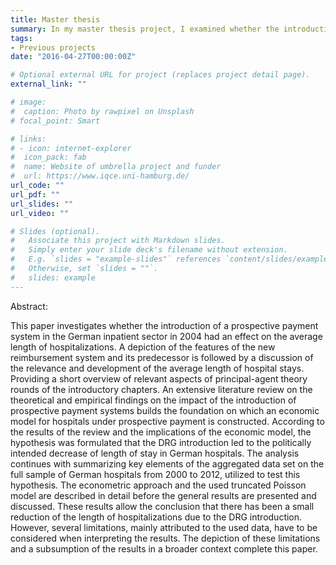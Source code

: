 ```yaml
---
title: Master thesis
summary: In my master thesis project, I examined whether the introduction of a prospective payment system (DRG) influenced the average lenght of stay in German hospitals. As I had to use state aggregate data (finding funding for data acquisition was difficult for a master thesis), the analysis has several limitations. OVerall, it appears that the DRG introduction did not considerably affect the lenght of stay.   
tags:
- Previous projects
date: "2016-04-27T00:00:00Z"

# Optional external URL for project (replaces project detail page).
external_link: ""

# image:
#  caption: Photo by rawpixel on Unsplash
# focal_point: Smart

# links:
# - icon: internet-explorer
#  icon_pack: fab
#  name: Website of umbrella project and funder
#  url: https://www.iqce.uni-hamburg.de/
url_code: ""
url_pdf: ""
url_slides: ""
url_video: ""

# Slides (optional).
#   Associate this project with Markdown slides.
#   Simply enter your slide deck's filename without extension.
#   E.g. `slides = "example-slides"` references `content/slides/example-slides.md`.
#   Otherwise, set `slides = ""`.
#   slides: example
---
```

Abstract:

This paper investigates whether the introduction of a prospective payment system in
the German inpatient sector in 2004 had an effect on the average length of
hospitalizations. A depiction of the features of the new reimbursement system and its
predecessor is followed by a discussion of the relevance and development of the
average length of hospital stays. Providing a short overview of relevant aspects of
principal-agent theory rounds of the introductory chapters. An extensive literature
review on the theoretical and empirical findings on the impact of the introduction of
prospective payment systems builds the foundation on which an economic model for
hospitals under prospective payment is constructed. According to the results of the
review and the implications of the economic model, the hypothesis was formulated that
the DRG introduction led to the politically intended decrease of length of stay in German
hospitals. The analysis continues with summarizing key elements of the aggregated data
set on the full sample of German hospitals from 2000 to 2012, utilized to test this
hypothesis. The econometric approach and the used truncated Poisson model are
described in detail before the general results are presented and discussed. These results
allow the conclusion that there has been a small reduction of the length of
hospitalizations due to the DRG introduction. However, several limitations, mainly
attributed to the used data, have to be considered when interpreting the results. The
depiction of these limitations and a subsumption of the results in a broader context
complete this paper.
